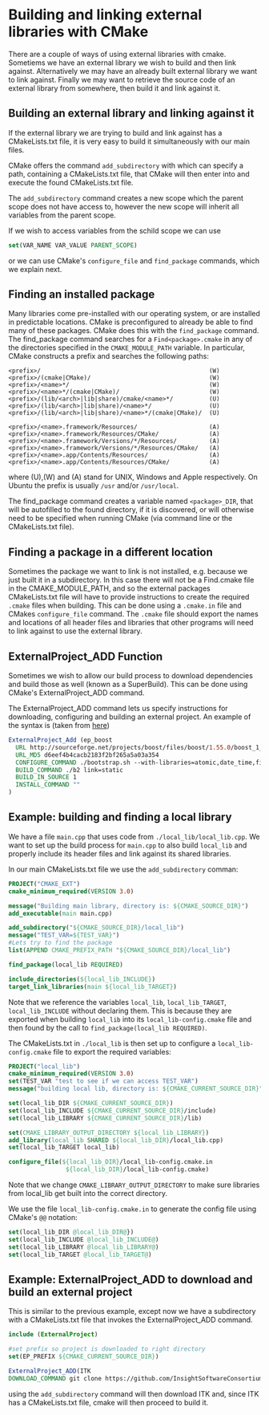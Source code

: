 # Building and linking external libraries with CMake

There are a couple of ways of using external libraries with cmake.
Sometiems we have an external library we wish to build and then link against.
Alternatively we may have an already built external library we want to link against.
Finally we may want to retrieve the source code of an external library from
somewhere, then build it and link against it.

## Building an external library and linking against it
If the external library we are trying to build and link against has a CMakeLists.txt
file, it is very easy to build it simultaneously with our main files.

CMake offers the command `add_subdirectory` with which can specify a path,
containing a CMakeLists.txt file, that CMake will then enter into and execute
the found CMakeLists.txt file.

The `add_subdirectory` command creates a new scope which the parent scope
does not have access to, however the new scope will inherit all variables
from the parent scope.

If we wish to access variables from the schild scope we can use
```cmake
set(VAR_NAME VAR_VALUE PARENT_SCOPE)
```
or we can use CMake's `configure_file` and `find_package` commands, which we
explain next.

## Finding an installed package

Many libraries come pre-installed with our operating system, or are installed
in predictable locations. CMake is preconfigured to already be able to find
many of these packages. CMake does this with the `find_package` command.
The find_package command searches for a `Find<package>.cmake` in any of the
directories specified in the `CMAKE_MODULE_PATH` variable. In particular,
CMake constructs a prefix and searches the following paths:
```
<prefix>/                                               (W)
<prefix>/(cmake|CMake)/                                 (W)
<prefix>/<name>*/                                       (W)
<prefix>/<name>*/(cmake|CMake)/                         (W)
<prefix>/(lib/<arch>|lib|share)/cmake/<name>*/          (U)
<prefix>/(lib/<arch>|lib|share)/<name>*/                (U)
<prefix>/(lib/<arch>|lib|share)/<name>*/(cmake|CMake)/  (U)

<prefix>/<name>.framework/Resources/                    (A)
<prefix>/<name>.framework/Resources/CMake/              (A)
<prefix>/<name>.framework/Versions/*/Resources/         (A)
<prefix>/<name>.framework/Versions/*/Resources/CMake/   (A)
<prefix>/<name>.app/Contents/Resources/                 (A)
<prefix>/<name>.app/Contents/Resources/CMake/           (A)
```
where (U),(W) and (A) stand for UNIX, Windows and Apple respectively.
On Ubuntu the prefix is usually `/usr` and/or `/usr/local`.

The find_package command creates a variable named `<package>_DIR`, that will
be autofilled to the found directory, if it is discovered, or will otherwise
need to be specified when running CMake (via command line or the CMakeLists.txt file).

## Finding a package in a different location

Sometimes the package we want to link is not installed, e.g. because we just built
it in a subdirectory. In this case there will not be a Find<package>.cmake file
in the CMAKE_MODULE_PATH, and so the external packages CMakeLists.txt file will
have to provide instructions to create the required `.cmake` files when building.
This can be done using a `.cmake.in` file and CMakes `configure_file` command.
The `.cmake` file should export the names and locations of all header files and
libraries that other programs will need to link against to use the external library.

## ExternalProject_ADD Function
Sometimes we wish to allow our build process to download dependencies and build
those as well (known as a SuperBuild). This can be done using CMake's ExternalProject_ADD
command.

The ExternalProject_ADD command lets us specify instructions for downloading,
configuring and building an external project. An example of the syntax is (taken from
  [here](https://github.com/Sarcasm/cmake-superbuild))
```cmake
ExternalProject_Add (ep_boost
  URL http://sourceforge.net/projects/boost/files/boost/1.55.0/boost_1_55_0.tar.bz2/download
  URL_MD5 d6eef4b4cacb2183f2bf265a5a03a354
  CONFIGURE_COMMAND ./bootstrap.sh --with-libraries=atomic,date_time,filesystem,program_options,system,thread
  BUILD_COMMAND ./b2 link=static
  BUILD_IN_SOURCE 1
  INSTALL_COMMAND ""
)
```
## Example: building and finding a local library

We have a file `main.cpp` that uses code from `./local_lib/local_lib.cpp`. We want
to set up the build process for `main.cpp` to also build `local_lib` and properly
include its header files and link against its shared libraries.

In our main CMakeLists.txt file we use the `add_subdirectory` comman:
```cmake
PROJECT("CMAKE_EXT")
cmake_minimum_required(VERSION 3.0)

message("Building main library, directory is: ${CMAKE_SOURCE_DIR}")
add_executable(main main.cpp)

add_subdirectory("${CMAKE_SOURCE_DIR}/local_lib")
message("TEST_VAR=${TEST_VAR}")
#Lets try to find the package
list(APPEND CMAKE_PREFIX_PATH "${CMAKE_SOURCE_DIR}/local_lib")

find_package(local_lib REQUIRED)

include_directories(${local_lib_INCLUDE})
target_link_libraries(main ${local_lib_TARGET})
```
Note that we reference the variables `local_lib`, `local_lib_TARGET`,
`local_lib_INCLUDE` without declaring them. This is because they are exported
when building `local_lib` into its `local_lib-config.cmake` file and then found
by the call to `find_package(local_lib REQUIRED)`.

The CMakeLists.txt in `./local_lib` is then set up to configure a `local_lib-config.cmake`
file to export the required variables:
```cmake
PROJECT("local_lib")
cmake_minimum_required(VERSION 3.0)
set(TEST_VAR "test to see if we can access TEST_VAR")
message("building local lib, directory is: ${CMAKE_CURRENT_SOURCE_DIR}")

set(local_lib_DIR ${CMAKE_CURRENT_SOURCE_DIR})
set(local_lib_INCLUDE ${CMAKE_CURRENT_SOURCE_DIR}/include)
set(local_lib_LIBRARY ${CMAKE_CURRENT_SOURCE_DIR}/lib)

set(CMAKE_LIBRARY_OUTPUT_DIRECTORY ${local_lib_LIBRARY})
add_library(local_lib SHARED ${local_lib_DIR}/local_lib.cpp)
set(local_lib_TARGET local_lib)

configure_file(${local_lib_DIR}/local_lib-config.cmake.in
                ${local_lib_DIR}/local_lib-config.cmake)

```
Note that we change `CMAKE_LIBRARY_OUTPUT_DIRECTORY` to make sure libraries
from local_lib get built into the correct directory.

We use the file `local_lib-config.cmake.in` to generate the config file using
CMake's `@@` notation:
```cmake
set(local_lib_DIR @local_lib_DIR@})
set(local_lib_INCLUDE @local_lib_INCLUDE@)
set(local_lib_LIBRARY @local_lib_LIBRARY@)
set(local_lib_TARGET @local_lib_TARGET@)
```

## Example: ExternalProject_ADD to download and build an external project
This is similar to the previous example, except now we have a subdirectory with
a CMakeLists.txt file that invokes the ExternalProject_ADD command.
```cmake
include (ExternalProject)

#set prefix so project is downloaded to right directory
set(EP_PREFIX ${CMAKE_CURRENT_SOURCE_DIR})

ExternalProject_ADD(ITK
DOWNLOAD_COMMAND git clone https://github.com/InsightSoftwareConsortium/ITK.git)
```
using the `add_subdirectory` command will then download ITK and, since ITK has a
CMakeLists.txt file, cmake will then proceed to build it.
